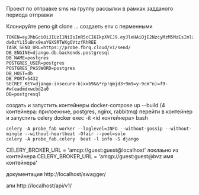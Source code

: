 Проект по отправке sms на группу рассылки в рамках задданого периода отправки

Клонируйте репо git clone ...
создаеть env c перменными
```
TOKEN=eyJhbGciOiJIUzI1NiIsInR5cCI6IkpXVCJ9.eyJleHAiOjE2NzcyMzM5MzEsImlzcyI6ImZhYnJpcXVlIiwibmFtZSI6IkpvaG5Ib3JzZUNvaW4ifQ.0Ah6cEGl-dw0zYi15uBrx9eaYGXSRTWXgOVtzfRhREE
TASK_SEND_URL=https://probe.fbrq.cloud/v1/send/
DB_ENGINE=django.db.backends.postgresql
DB_NAME=postgres
POSTGRES_USER=postgres
POSTGRES_PASSWORD=postgres
DB_HOST=db
DB_PORT=5432
SECRET_KEY=django-insecure-b)xxb9&&*rp!qmjd3+9m9=y-9cm^n)=f9-#w(eadmdxwcbd2a0
DB=postgresql
```
создать и запустить контейнеры docker-compose up --build (4 контейнера: прилоежние, postgres, nginx, rabbitmq)
перейти в контейнер и запустить celery
docker exec -it <id контейнера> bash
```
celery -A probe_fab worker --loglevel=INFO --without-gossip --without-mingle --without-heartbeat -Ofair --pool=solo
celery -A probe_fab.celery  beat -l info -S django
```
CELERY_BROKER_URL = 'amqp://guest:guest@localhost' локлаьно
из контейнера CELERY_BROKER_URL = 'amqp://guest:guest@bvz имя контейнера'


документация http://localhost/swagger/

апи http://localhost/api/v1/
